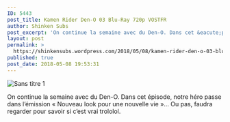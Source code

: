 ```yaml
---
ID: 5443
post_title: Kamen Rider Den-O 03 Blu-Ray 720p VOSTFR
author: Shinken Subs
post_excerpt: 'On continue la semaine avec du Den-O. Dans cet &eacute;pisode, notre h&eacute;ro passe dans l&rsquo;&eacute;mission &laquo;&nbsp;Nouveau look pour une nouvelle vie&nbsp;&raquo;&hellip; Ou pas, faudra regarder pour savoir si c&rsquo;est vrai trololol.'
layout: post
permalink: >
  https://shinkensubs.wordpress.com/2018/05/08/kamen-rider-den-o-03-blu-ray-720p-vostfr/
published: true
post_date: 2018-05-08 19:53:31
---
```

<p><img data-attachment-id="2393" data-permalink="https://shinkensubs.wordpress.com/2018/05/08/kamen-rider-den-o-03-blu-ray-720p-vostfr/sans-titre-1-213/" data-orig-file="https://shinkensubs.files.wordpress.com/2018/05/sans-titre-14.jpg?w=840" data-orig-size="1054,581" data-comments-opened="1" data-image-meta="{&quot;aperture&quot;:&quot;0&quot;,&quot;credit&quot;:&quot;&quot;,&quot;camera&quot;:&quot;&quot;,&quot;caption&quot;:&quot;&quot;,&quot;created_timestamp&quot;:&quot;0&quot;,&quot;copyright&quot;:&quot;&quot;,&quot;focal_length&quot;:&quot;0&quot;,&quot;iso&quot;:&quot;0&quot;,&quot;shutter_speed&quot;:&quot;0&quot;,&quot;title&quot;:&quot;&quot;,&quot;orientation&quot;:&quot;0&quot;}" data-image-title="Sans titre 1" data-image-description="" data-medium-file="https://shinkensubs.files.wordpress.com/2018/05/sans-titre-14.jpg?w=840?w=300" data-large-file="https://shinkensubs.files.wordpress.com/2018/05/sans-titre-14.jpg?w=840?w=840" class="alignnone size-full wp-image-2393" src="https://shinkensubs.files.wordpress.com/2018/05/sans-titre-14.jpg?w=840" alt="Sans titre 1" srcset="https://united-subs.dearclouds.com/wp-content/uploads/2018/05/dc88feebf0cb64ae28774341f99397a5.jpg 840w, https://shinkensubs.files.wordpress.com/2018/05/sans-titre-14.jpg?w=150 150w, https://shinkensubs.files.wordpress.com/2018/05/sans-titre-14.jpg?w=300 300w, https://shinkensubs.files.wordpress.com/2018/05/sans-titre-14.jpg?w=768 768w, https://shinkensubs.files.wordpress.com/2018/05/sans-titre-14.jpg?w=1024 1024w, https://shinkensubs.files.wordpress.com/2018/05/sans-titre-14.jpg 1054w" sizes="(max-width: 709px) 85vw, (max-width: 909px) 67vw, (max-width: 1362px) 62vw, 840px"   /></p>
<p><span id="more-2392"></span></p>
<p>On continue la semaine avec du Den-O. Dans cet épisode, notre héro passe dans l&rsquo;émission &laquo;&nbsp;Nouveau look pour une nouvelle vie&nbsp;&raquo;&#8230; Ou pas, faudra regarder pour savoir si c&rsquo;est vrai trololol.</p>